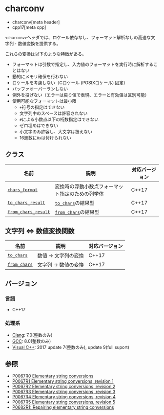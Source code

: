 # charconv
* charconv[meta header]
* cpp17[meta cpp]

`<charconv>`ヘッダでは、ロケール依存なし、フォーマット解析なしの高速な文字列・数値変換を提供する。

これらの変換は以下のような特徴がある。

- フォーマットは引数で指定し、入力値のフォーマットを実行時に解析することはない
- 動的にメモリ確保を行わない
- ロケールを考慮しない（Cロケール (POSIXロケール) 固定）
- バッファオーバーランしない
- 例外を投げない（エラーは戻り値で表現、エラーと有効値は区別可能）
- 使用可能なフォーマットは最小限
    - `+`符号の指定はできない
    - 文字列中のスペースは許容されない
    - `#`による小数点以下の桁数指定はできない
    - ゼロ埋めはできない
    - 小文字のみ許容し、大文字は扱えない
    - 16進数に`0x`は付けられない

## クラス

| 名前            | 説明           | 対応バージョン |
|-----------------|----------------|----------------|
| [`chars_­format`](charconv/chars_­format.md) | 変換時の浮動小数点フォーマット指定のための列挙体 | C++17 |
| [`to_chars_result`](charconv/to_chars_result.md) | [`to_chars`](charconv/to_chars.md)の結果型 | C++17 |
| [`from_chars_result`](charconv/from_chars_result.md) | [`from_chars`](charconv/from_chars.md)の結果型 | C++17 |

## 文字列 ⇔ 数値変換関数

| 名前            | 説明           | 対応バージョン |
|-----------------|----------------|----------------|
| [`to_chars`](charconv/to_chars.md) | 数値 → 文字列の変換 | C++17 |
| [`from_chars`](charconv/from_chars.md) | 文字列 → 数値の変換 | C++17 |

## バージョン
### 言語
- C++17

### 処理系
- [Clang](/implementation.md#clang): 7.0(整数のみ)
- [GCC](/implementation.md#gcc): 8.0(整数のみ)
- [Visual C++](/implementation.md#visual_cpp): 2017 update 7(整数のみ), update 9(full suport)

## 参照
- [P0067R0 Elementary string conversions](http://www.open-std.org/jtc1/sc22/wg21/docs/papers/2015/p0067r0.html)
- [P0067R1 Elementary string conversions, revision 1](http://www.open-std.org/jtc1/sc22/wg21/docs/papers/2016/p0067r1.html)
- [P0067R2 Elementary string conversions, revision 2](http://www.open-std.org/jtc1/sc22/wg21/docs/papers/2016/p0067r2.html)
- [P0067R3 Elementary string conversions, revision 3](http://www.open-std.org/jtc1/sc22/wg21/docs/papers/2016/p0067r3.html)
- [P0067R4 Elementary string conversions, revision 4](http://www.open-std.org/jtc1/sc22/wg21/docs/papers/2016/p0067r4.html)
- [P0067R5 Elementary string conversions, revision 5](http://www.open-std.org/jtc1/sc22/wg21/docs/papers/2016/p0067r5.html)
- [P0682R1: Repairing elementary string conversions](http://www.open-std.org/jtc1/sc22/wg21/docs/papers/2017/p0682r1.html)
